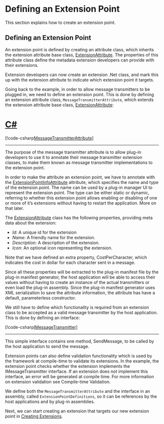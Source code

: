 Defining an Extension Point
====
This section explains how to create an extension point.

Defining an Extension Point
----
An extension point is defined by creating an attribute class, which inherits the extension attribute base class,  [ExtensionAttribute](../../api/core/Sdl.Core.PluginFramework.ExtensionAttribute.yml). The properties of this attribute class define the metadata extension developers can provide with their extensions.

Extension developers can now create an extension .Net class, and mark this up with the extension attribute to indicate which extension point it targets.

Going back to the example, in order to allow message transmitters to be plugged in, we need to define an extension point. This is done by defining an extension attribute class, `MessageTransmitterAttribute`, which extends the extension attribute base class,  [ExtensionAttribute](../../api/core/Sdl.Core.PluginFramework.ExtensionAttribute.yml):

# [C#](#tab/tabid-1)
[!code-csharp[MessageTransmitterAttribute](code_samples/MessageTransmitterAttribute.cs#L11-L52)]
***

The purpose of the message transmitter attribute is to allow plug-in developers to use it to annotate their message transmitter extension classes, to make them known as message transmitter implementations to the extension point.

In order to make the attribute an extension point, we have to annotate with the [ExtensionPointInfoAttribute](../../api/core/Sdl.Core.PluginFramework.ExtensionPointInfoAttribute.yml) attribute, which specifies the name and type of the extension point. The name can be used by a plug-in manager UI to represent the extension point. The type can be either static or dynamic, referring to whether this extension point allows enabling or disabling of one or more of it’s extensions without having to restart the application. More on that later.

The  [ExtensionAttribute](../../api/core/Sdl.Core.PluginFramework.ExtensionAttribute.yml) class has the following properties, providing meta data about the extension:

* *Id*: A unique id for the extension
* *Name*: A friendly name for the extension.
* *Description*: A description of the extension.
* *Icon*: An optional icon representing the extension.

Note that we have defined an extra property, CostPerCharacter, which indicates the cost in dollar for each character sent in a message.

Since all these properties will be extracted to the plug-in manifest file by the plug-in manifest generator, the host application will be able to access their values without having to create an instance of the actual transmitters or even load the plug-in assembly. Since the plug-in manifest generator uses XML serialization to save the attribute information, the attribute has have a default, parameterless constructor.

We still have to define which functionality is required from an extension class to be accepted as a valid message transmitter by the host application. This is done by defining an interface:

[!code-csharp[IMessageTransmitter](code_samples/IMessageTransmitter.cs#L1-L15)]
***

This simple interface contains one method, SendMessage, to be called by the host application to send the message.

Extension points can also define validation functionality which is used by the framework at compile-time to validate its extensions. In the example, the extension point checks whether the extension implements the IMessageTransmitter interface. If an extension does not implement this interface, an error will be generated at compile time. For more information on extension validation see Compile-time Validation.

We define both the `MessageTransmitterAttribute` and the interface in an assembly, called `ExtensionPointDefinitions`, so it can be references by the host applications and by plug-in assemblies.

Next, we can start creating an extension that targets our new extension point in [Creating Extensions](creating_extensions.md).